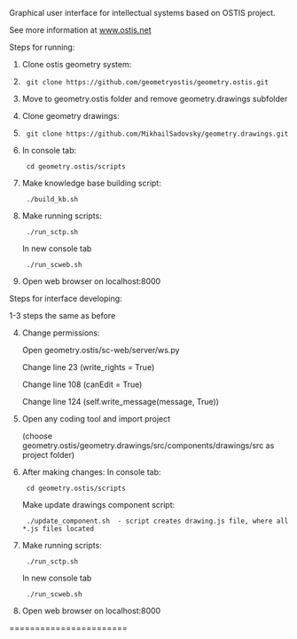 Graphical user interface for intellectual systems based on OSTIS project.

See more information at www.ostis.net

Steps for running:

1. Clone ostis geometry system:
2. 
		git clone https://github.com/geometryostis/geometry.ostis.git

2. Move to geometry.ostis folder and remove geometry.drawings subfolder

3. Clone geometry drawings:
4. 
		git clone https://github.com/MikhailSadovsky/geometry.drawings.git

4. In console tab:

		cd geometry.ostis/scripts

5. Make knowledge base building script:

		./build_kb.sh

6. Make running scripts:

		./run_sctp.sh

   In new console tab
   
		./run_scweb.sh

7. Open web browser on localhost:8000


Steps for interface developing:

1-3 steps the same as before

4. Change permissions:

	Open geometry.ostis/sc-web/server/ws.py
	
	Change line 23 (write_rights = True)
	
	Change line 108 (canEdit = True)
	
	Change line 124 (self.write_message(message, True))

5. Open any coding tool and import project 

	(choose geometry.ostis/geometry.drawings/src/components/drawings/src as project folder)

6. After making changes:
	In console tab:

		cd geometry.ostis/scripts

	Make update drawings component script:
	
		./update_component.sh  - script creates drawing.js file, where all *.js files located

7. Make running scripts:

		./run_sctp.sh

   In new console tab
   
		./run_scweb.sh

8. Open web browser on localhost:8000

=======================
